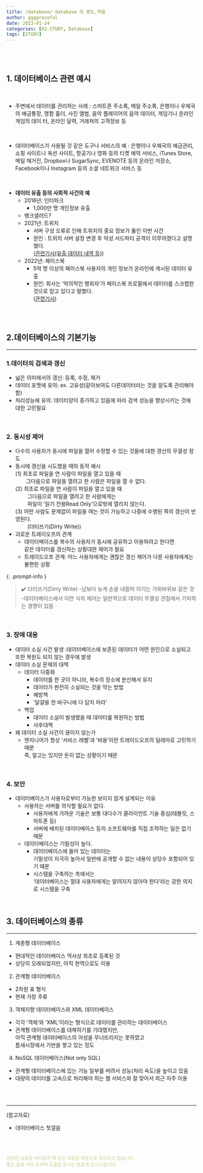 ```yaml
---
title: /database/ database 의 용도,역할
author: ggggraceful
date: 2023-01-24
categories: [03.STUDY, Database]
tags: [STUDY]
---
```


<br/>
<br/>

## 1. 데이터베이스 관련 예시

<br/>
 
- 주변에서 데이터를 관리하는 사례
: 스마트폰 주소록, 메일 주소록, 은행이나 우체국의 예금통장, 명함 홀더, 사진 앨범, 음악 플레이어의 음악 데이터, 게임기나 온라인 게임의 데이
터, 온라인 달력, 거래처의 고객정보 등

<br/>

- 데이터베이스가 사용될 것 같은 도구나 서비스의 예
: 은행이나 우체국의 예금관리, 쇼핑 사이트나 옥션 사이트, 항공기나 영화 등의 티켓 예약 서비스, iTunes Store, 메일 매거진, Dropbox나
  SugarSync, EVENOTE 등의 온라인 저장소, Facebook이나 Instagram 등의 소셜 네트워크 서비스 등

<br/>

- **데이터 유출 등의 사회적 사건의 예**
  - 2016년: 인터파크
    - 1,000만 명 개인정보 유출
  - 뱅크샐러드?
  - 2021년: 트위치
    - 서버 구성 오류로 인해 트위치의 중요 정보가 뚫린 이번 사건
    - 원인 : 트위치 서버 설정 변경 후 악성 서드파티 공격이 이루어졌다고 설명했다.  
      ([관련기사(유출 데이터 내역 등)](https://www.ciokorea.com/news/210924))
  - 2022년: 페이스북 
    - 5억 명 이상의 페이스북 사용자의 개인 정보가 온라인에 게시된 데이터 유출
    - 원인: 회사는 ‘악의적인 행위자’가 페이스북 프로필에서 데이터를 스크랩한 것으로 믿고 있다고 말했다.  
      ([관련기사](http://www.fortunekorea.co.kr/news/articleView.html?idxno=25127))
 
<br/>
<br/>

## 2.데이터베이스의 기본기능

---

### 1.데이터의 검색과 갱신

- 넓은 의미에서의 갱신: 등록, 수정, 제거
- 데이터 포맷에 유의: ex. 고유성(같아보여도 다른데이터라는 것을 알도록 관리해야함)
- 처리성능에 유의: 데이터양이 증가하고 있음에 따라 검색 성능을 향상시키는 것에 대한 고민필요

<br/>

### 2. 동시성 제어

- 다수의 사용자가 동시에 파일을 열어 수정할 수 있는 것들에 대한 갱신의 무결성 정도
- 동시에 갱신을 시도했을 때의 동작 예시  
  (1) 최초로 파일을 연 사람이 파일을 열고 있을 때   
  　　그다음으로 파일을 열려고 한 사람은 파일을 열 수 없다.  
  (2) 최초로 파일을 연 사람이 파일을 열고 있을 때   
  　　 그다음으로 파일을 열려고 한 사람에게는  
  　　 파일이 ‘읽기 전용Read Only’으로밖에 열리지 않는다.  
  (3) 어떤 사람도 문제없이 파일을 여는 것이 가능하고 나중에 수행된 쪽의 갱신이 반영된다.  
  　　 (더티쓰기(Dirty Write))
- 괴로운 트레이오프의 관계 
  - 데이터베이스를 복수의 사용자가 동시에 공유하고 이용하려고 한다면  
    같은 데이터를 갱신하는 상황대한 제어가 필요
  - 트레이드오프 관계: 어느 사용자에게는 괜찮은 갱신 제어가 다른 사용자에게는 불편한 상황

{: .prompt-info }
> ✔️ 더티쓰기(Dirty Write)
> -남보다 늦게 손을 내밀어 이기는 가위바위보 같은 것
> -데이터베이스에서 이런 식의 제어는 일반적으로 데이터 무결성 관점에서 기피하는 경향이 있음

<br/>

### 3. 장애 대응

- 데이터 소실 사건 발생 
  :데이터베이스에 보존된 데이터가 어떤 원인으로 소실되고 또한 복원도 되지 않는 경우에 발생
- 데이터 소실 문제의 대책
  - 데이터 다중화
     - 데이터를 한 곳이 아니라, 복수의 장소에 분산해서 유지
     - 데이터가 완전히 소실되는 것을 막는 방법
     - 예방책
     - '달걀을 한 바구니에 다 담지 마라'
  - 백업
     - 데이터 소실이 발생했을 때 데이터를 복원하는 방법
     - 사후대책
- 왜 데이터 소실 사건이 끊이지 않는가
  - 엔지니어가 항상 ‘서비스 레벨’과 ‘비용’이란 트레이드오프의 딜레마로 고민하기 때문  
    즉, 알고는 있지만 돈이 없는 상황이기 때문

<br/>

### 4. 보안 
  
- 데이터베이스가 사용자로부터 가능한 보이지 않게 설계되는 이유
  - 사용자는 서버를 의식할 필요가 없다.
    - 사용자에게 가까운 기술은 보통 대다수가 클라이언트 기술 중심(태블릿, 스마트폰 등)
    - 서버에 배치된 데이터베이스 등의 소프트웨어를 직접 조작하는 일은 없기 때문
  - 데이터베이스는 기밀성이 높다.
    -  데이터베이스에 들어 있는 데이터는  
       기밀성이 지극히 높아서 일반에 공개할 수 없는 내용이 상당수 포함되어 있기 때문
    - 시스템을 구축하는 측에서는  
      ‘데이터베이스는 절대 사용자에게는 알려지지 않아야 한다’라는 강한 의지로 시스템을 구축
   
<br/>

## 3. 데이터베이스의 종류

---

1. 계층형 데이터베이스
  - 현대적인 데이터베이스 역사상 최초로 등록된 것
  - 상당히 오래되었지만, 아직 현역으로도 이용

2. 관계형 데이터베이스
  - 2차원 표 형식
  - 현재 가장 주류

3. 객체지향 데이터베이스와 XML 데이터베이스
  - 각각 ‘객체’와 ‘XML’이라는 형식으로 데이터를 관리하는 데이터베이스
  - 관계형 데이터베이스를 대체하기를 기대했지만,  
    아직 관계형 데이터베이스의 아성을 무너뜨리지는 못하였고  
    틈새시장에서 기반을 쌓고 있는 정도

4. NoSQL 데이터베이스(Not only SQL)
  - 관계형 데이터베이스에 있는 기능 일부를 버려서 성능(처리 속도)을 높이고 있음
  - 대량의 데이터를 고속으로 처리해야 하는 웹 서비스와 잘 맞아서 최근 자주 이용

<br/>
<br/>

---

(참고자료)

- 데이터베이스 첫걸음

<br/>
<br/>

<span style="font-size: 12px; color:  #cbce91"> 공부한 내용을 여러글과 책 읽은 내용을 바탕으로 정리하고 있습니다.</span>  
<span style="font-size: 12px; color:  #cbce91"> 좋은 글로 저의 공부에 도움을 주시는 분들께 감사드립니다. </span>

<!--

❤️면접예상질문 ❤️

-->
